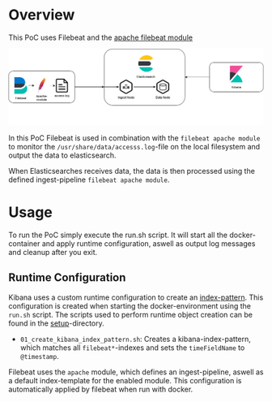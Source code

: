 # Overview
This PoC uses Filebeat and the [apache filebeat module](https://www.elastic.co/guide/en/beats/filebeat/current/filebeat-module-apache.html)

![Overview](docs/uc3_filebeat_module.png)

In this PoC Filebeat is used in combination with the `filebeat apache module` to monitor the `/usr/share/data/accesss.log`-file on the local filesystem and output the data to elasticsearch.

When Elasticsearches receives data, the data is then processed using the defined ingest-pipeline `filebeat apache module`.
# Usage
To run the PoC simply execute the run.sh script. It will start all the docker-container and apply runtime configuration, aswell as output log messages and cleanup after you exit.
## Runtime Configuration
Kibana uses a custom runtime configuration to create an [index-pattern](https://www.elastic.co/guide/en/kibana/master/index-patterns.html).
This configuration is created when starting the docker-environment using the `run.sh` script.
The scripts used to perform runtime object creation can be found in the [setup](setup)-directory.
- `01_create_kibana_index_pattern.sh`: Creates a kibana-index-pattern, which matches all `filebeat*`-indexes and sets the `timeFieldName` to `@timestamp`.

Filebeat uses the `apache` module, which defines an ingest-pipeline, aswell as a default index-template for the enabled module. This configuration is automatically applied by filebeat when run with docker.

